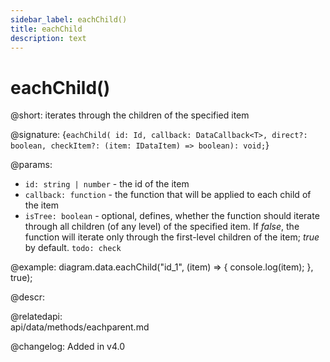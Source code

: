 ```yaml
---
sidebar_label: eachChild()
title: eachChild
description: text
---
```


# eachChild()

@short: iterates through the children of the specified item

@signature: {`eachChild( id: Id, callback: DataCallback<T>, direct?: boolean, checkItem?: (item: IDataItem) => boolean): void;`}

@params:
- `id: string | number` - the id of the item
- `callback: function` - the function that will be applied to each child of the item
- `isTree: boolean` - optional, defines, whether the function should iterate through all children (of any level) of the specified item. If <i>false</i>, the function will iterate only through the first-level children of the item; <i>true</i> by default. `todo: check`

@example:
diagram.data.eachChild("id_1", (item) => {
    console.log(item);
}, true);

@descr:

@relatedapi:	
	api/data/methods/eachparent.md

@changelog:
Added in v4.0

